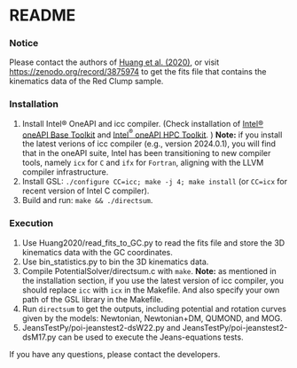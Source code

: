# README
### Notice

Please contact the authors of [Huang et al. (2020)](https://iopscience.iop.org/article/10.3847/1538-4365/ab994f), or visit https://zenodo.org/record/3875974 to get the fits file that contains the kinematics data of the Red Clump sample. 

### Installation

1. Install Intel® OneAPI and icc compiler. (Check installation of [Intel® oneAPI Base Toolkit](https://www.intel.com/content/www/us/en/developer/tools/oneapi/base-toolkit-download.html) and [Intel$^®$ oneAPI HPC Toolkit](https://www.intel.com/content/www/us/en/developer/tools/oneapi/hpc-toolkit-download.html). ) 
   **Note:** if you install the latest verions of icc compiler (e.g., version 2024.0.1), you will find that in the oneAPI suite, Intel has been transitioning to new compiler tools, namely `icx` for `C` and `ifx` for `Fortran`, aligning with the LLVM compiler infrastructure. 
2. Install GSL: `./configure CC=icc; make -j 4; make install` (or `CC=icx` for recent version of Intel C compiler).
3. Build and run: `make && ./directsum`.

### Execution

1. Use Huang2020/read_fits_to_GC.py to read the fits file and store the 3D kinematics data with the GC coordinates.
2. Use bin_statistics.py to bin the 3D kinematics data.
3. Compile PotentialSolver/directsum.c with `make`. 
   **Note:** as mentioned in the installation section, if you use the latest version of icc compiler, you should replace `icc` with `icx` in the Makefile. And also specify your own path of the GSL library in the Makefile.
4. Run `directsum` to get the outputs, including potential and rotation curves given by the models: Newtonian, Newtonian+DM, QUMOND, and MOG.
5. JeansTestPy/poi-jeanstest2-dsW22.py and JeansTestPy/poi-jeanstest2-dsM17.py can be used to execute the Jeans-equations tests.

If you have any questions, please contact the developers.